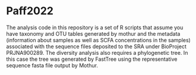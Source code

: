 # Paff2022

The analysis code in this repository is a set of R scripts that assume you have taxonomy and OTU tables generated by mothur and the metadata (information about samples as well as SCFA concentrations in the samples) associated with the sequence files deposited to the SRA under BioProject PRJNA900289. The diversity analysis also requires a phylogenetic tree. In this case the tree was generated by FastTree using the representative sequence fasta file output by Mothur. 

